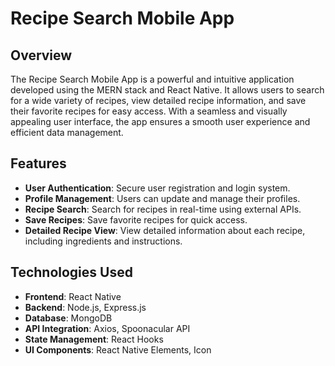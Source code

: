 # Recipe Search Mobile App

## Overview

The Recipe Search Mobile App is a powerful and intuitive application developed using the MERN stack and React Native. It allows users to search for a wide variety of recipes, view detailed recipe information, and save their favorite recipes for easy access. With a seamless and visually appealing user interface, the app ensures a smooth user experience and efficient data management.

## Features

- **User Authentication**: Secure user registration and login system.
- **Profile Management**: Users can update and manage their profiles.
- **Recipe Search**: Search for recipes in real-time using external APIs.
- **Save Recipes**: Save favorite recipes for quick access.
- **Detailed Recipe View**: View detailed information about each recipe, including ingredients and instructions.

## Technologies Used

- **Frontend**: React Native
- **Backend**: Node.js, Express.js
- **Database**: MongoDB
- **API Integration**: Axios, Spoonacular API
- **State Management**: React Hooks
- **UI Components**: React Native Elements, Icon

